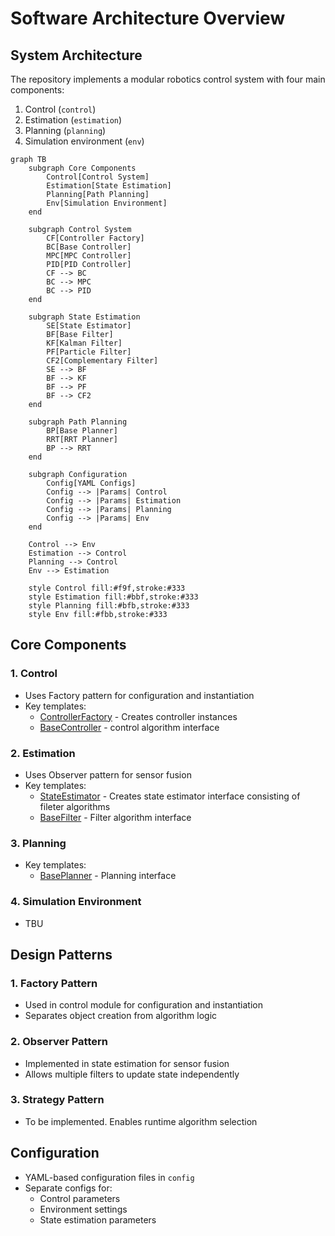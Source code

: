 # Software Architecture Overview
## System Architecture
The repository implements a modular robotics control system with four main components:

1. Control (`control`)
2. Estimation (`estimation`)
3. Planning (`planning`)
4. Simulation environment (`env`)

```mermaid
graph TB
    subgraph Core Components
        Control[Control System]
        Estimation[State Estimation]
        Planning[Path Planning]
        Env[Simulation Environment]
    end

    subgraph Control System
        CF[Controller Factory]
        BC[Base Controller]
        MPC[MPC Controller]
        PID[PID Controller]
        CF --> BC
        BC --> MPC
        BC --> PID
    end

    subgraph State Estimation
        SE[State Estimator]
        BF[Base Filter]
        KF[Kalman Filter]
        PF[Particle Filter]
        CF2[Complementary Filter]
        SE --> BF
        BF --> KF
        BF --> PF
        BF --> CF2
    end

    subgraph Path Planning
        BP[Base Planner]
        RRT[RRT Planner]
        BP --> RRT
    end

    subgraph Configuration
        Config[YAML Configs]
        Config --> |Params| Control
        Config --> |Params| Estimation 
        Config --> |Params| Planning
        Config --> |Params| Env
    end

    Control --> Env
    Estimation --> Control
    Planning --> Control
    Env --> Estimation

    style Control fill:#f9f,stroke:#333
    style Estimation fill:#bbf,stroke:#333
    style Planning fill:#bfb,stroke:#333
    style Env fill:#fbb,stroke:#333
```

## Core Components
### 1. Control
- Uses Factory pattern for configuration and instantiation
- Key templates:
    - [ControllerFactory](control/controller_factory.py) - Creates controller instances
    - [BaseController](control/algorithm/base.py) - control algorithm interface
  
### 2. Estimation

- Uses Observer pattern for sensor fusion
- Key templates:
    - [StateEstimator](estimation/state_estimator.py) - Creates state estimator interface consisting of fileter algorithms
    - [BaseFilter](estimation/algorithm/base.py) - Filter algorithm interface

### 3. Planning
- Key templates:
    - [BasePlanner](planning/base.py) - Planning interface

### 4. Simulation Environment
- TBU

## Design Patterns
### 1. Factory Pattern
- Used in control module for configuration and instantiation
- Separates object creation from algorithm logic

### 2. Observer Pattern
- Implemented in state estimation for sensor fusion
- Allows multiple filters to update state independently

### 3. Strategy Pattern
- To be implemented. Enables runtime algorithm selection

## Configuration
- YAML-based configuration files in `config`
- Separate configs for:
    - Control parameters
    - Environment settings
    - State estimation parameters
